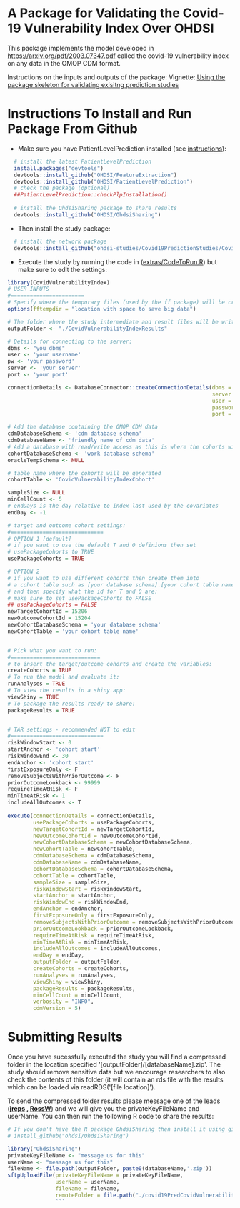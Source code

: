 A Package for Validating the Covid-19 Vulnerability Index Over OHDSI
========================================================

This package implements the model developed in https://arxiv.org/pdf/2003.07347.pdf called the covid-19 vulnerability index on any data in the OMOP CDM format.

Instructions on the inputs and outputs of the package: 
Vignette: [Using the package skeleton for validating exisitng prediction studies](https://raw.githubusercontent.com/OHDSI/SkeletonExistingPredictionModelStudy/master/inst/doc/UsingSkeletonPackage.pdf)


Instructions To Install and Run Package From Github
===================

- Make sure you have PatientLevelPrediction installed (see [instructions](https://github.com/ohdsi-studies/Covid19PredictionStudies/blob/master/README.md#instructions-for-participation)):

```r
  # install the latest PatientLevelPrediction
  install.packages("devtools")
  devtools::install_github("OHDSI/FeatureExtraction")
  devtools::install_github("OHDSI/PatientLevelPrediction")
  # check the package (optional)
  ##PatientLevelPrediction::checkPlpInstallation()
  
  # install the OhdsiSharing package to share results
  devtools::install_github("OHDSI/OhdsiSharing")
```

- Then install the study package:
```r
  # install the network package
  devtools::install_github("ohdsi-studies/Covid19PredictionStudies/CovidVulnerabilityIndex")
```

- Execute the study by running the code in ([extras/CodeToRun.R](https://github.com/ohdsi-studies/Covid19PredictionStudies/blob/master/CovidVulnerabilityIndex/extras/CodeToRun.R)) but make sure to edit the settings:
```r
library(CovidVulnerabilityIndex)
# USER INPUTS
#=======================
# Specify where the temporary files (used by the ff package) will be created:
options(fftempdir = "location with space to save big data")

# The folder where the study intermediate and result files will be written:
outputFolder <- "./CovidVulnerabilityIndexResults"

# Details for connecting to the server:
dbms <- "you dbms"
user <- 'your username'
pw <- 'your password'
server <- 'your server'
port <- 'your port'

connectionDetails <- DatabaseConnector::createConnectionDetails(dbms = dbms,
                                                                server = server,
                                                                user = user,
                                                                password = pw,
                                                                port = port)

# Add the database containing the OMOP CDM data
cdmDatabaseSchema <- 'cdm database schema'
cdmDatabaseName <- 'friendly name of cdm data'
# Add a database with read/write access as this is where the cohorts will be generated
cohortDatabaseSchema <- 'work database schema'
oracleTempSchema <- NULL

# table name where the cohorts will be generated
cohortTable <- 'CovidVulnerabilityIndexCohort'

sampleSize <- NULL
minCellCount <- 5
# endDays is the day relative to index last used by the covariates
endDay <- -1 

# target and outcome cohort settings:
#=============================
# OPTION 1 [default]
# if you want to use the default T and O definions then set 
# usePackageCohorts to TRUE
usePackageCohorts = TRUE

# OPTION 2 
# if you want to use different cohorts then create them into
# a cohort table such as [your database schema].[your cohort table name]
# and then specify what the id for T and O are:
# make sure to set usePackageCohorts to FALSE
## usePackageCohorts = FALSE
newTargetCohortId = 15206
newOutcomeCohortId = 15204
newCohortDatabaseSchema = 'your database schema'
newCohortTable = 'your cohort table name'


# Pick what you want to run:
#============================
# to insert the target/outcome cohorts and create the variables:
createCohorts = TRUE
# To run the model and evaluate it:
runAnalyses = TRUE
# To view the results in a shiny app:
viewShiny = TRUE
# To package the results ready to share:
packageResults = TRUE


# TAR settings - recommended NOT to edit
#=============================
riskWindowStart <- 0
startAnchor <- 'cohort start'
riskWindowEnd <- 30
endAnchor <- 'cohort start'
firstExposureOnly <- F
removeSubjectsWithPriorOutcome <- F
priorOutcomeLookback <- 99999
requireTimeAtRisk <- F
minTimeAtRisk <- 1
includeAllOutcomes <- T
                                                  
execute(connectionDetails = connectionDetails,
        usePackageCohorts = usePackageCohorts,
        newTargetCohortId = newTargetCohortId,
        newOutcomeCohortId = newOutcomeCohortId,
        newCohortDatabaseSchema = newCohortDatabaseSchema,
        newCohortTable = newCohortTable,
        cdmDatabaseSchema = cdmDatabaseSchema,
        cdmDatabaseName = cdmDatabaseName,
        cohortDatabaseSchema = cohortDatabaseSchema,
        cohortTable = cohortTable,
        sampleSize = sampleSize,
        riskWindowStart = riskWindowStart,
        startAnchor = startAnchor,
        riskWindowEnd = riskWindowEnd,
        endAnchor = endAnchor,
        firstExposureOnly = firstExposureOnly,
        removeSubjectsWithPriorOutcome = removeSubjectsWithPriorOutcome,
        priorOutcomeLookback = priorOutcomeLookback,
        requireTimeAtRisk = requireTimeAtRisk,
        minTimeAtRisk = minTimeAtRisk,
        includeAllOutcomes = includeAllOutcomes,
        endDay = endDay,
        outputFolder = outputFolder,
        createCohorts = createCohorts,
        runAnalyses = runAnalyses,
        viewShiny = viewShiny,
        packageResults = packageResults,
        minCellCount = minCellCount,
        verbosity = "INFO",
        cdmVersion = 5)
```

Submitting Results
===================

Once you have sucessfully executed the study you will find a compressed folder in the location specified '[outputFolder]/[databaseName].zip'.  The study should remove sensitive data but we encourage researchers to also check the contents of this folder (it will contain an rds file with the results which can be loaded via readRDS('[file location]').  

To send the compressed folder results please message one of the leads (**[jreps](https://forums.ohdsi.org/u/jreps) , [RossW](https://forums.ohdsi.org/u/RossW)**) and we will give you the privateKeyFileName and userName.  You can then run the following R code to share the results:

```r
# If you don't have the R package OhdsiSharing then install it using github (uncomment the line below)
# install_github("ohdsi/OhdsiSharing")

library("OhdsiSharing")
privateKeyFileName <- "message us for this"
userName <- "message us for this"
fileName <- file.path(outputFolder, paste0(databaseName,'.zip'))
sftpUploadFile(privateKeyFileName = privateKeyFileName, 
               userName = userName, 
               fileName = fileName,
               remoteFolder = file.path("./covid19PredCovidVulnerabilityIndex", datbaseName)
               ```

